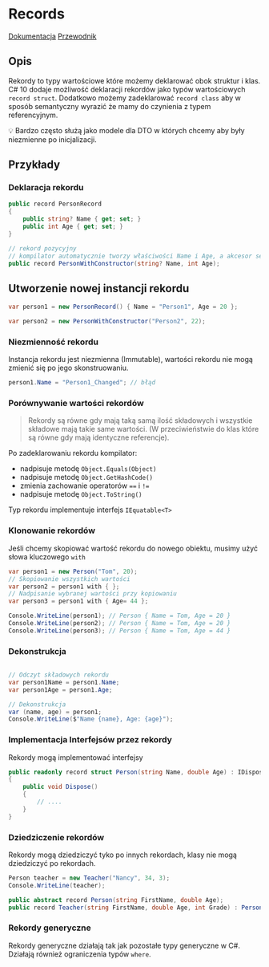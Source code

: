 ﻿# Records

[Dokumentacja]("https://docs.microsoft.com/pl-pl/dotnet/csharp/language-reference/builtin-types/record")
[Przewodnik]("https://docs.microsoft.com/pl-pl/dotnet/csharp/whats-new/tutorials/records")

## Opis

Rekordy to typy wartościowe które możemy deklarować obok struktur i klas. C# 10 dodaje możliwość deklaracji rekordów jako typów wartościowych `record struct`. Dodatkowo możemy zadeklarować `record class` aby w sposób semantyczny wyrazić że mamy do czynienia z typem referencyjnym.

:bulb: Bardzo często służą jako modele dla DTO w których chcemy aby były niezmienne po inicjalizacji.

## Przykłady

### Deklaracja rekordu

```C#
public record PersonRecord
{
    public string? Name { get; set; }
    public int Age { get; set; }
}

// rekord pozycyjny
// kompilator automatycznie tworzy właściwości Name i Age, a akcesor set ustawiany jest na init
public record PersonWithConstructor(string? Name, int Age);
```

## Utworzenie nowej instancji rekordu

```C#
var person1 = new PersonRecord() { Name = "Person1", Age = 20 };

var person2 = new PersonWithConstructor("Person2", 22);
```

### Niezmienność rekordu

Instancja rekordu jest niezmienna (Immutable), wartości rekordu nie mogą zmienić się po jego skonstruowaniu.

```C#
person1.Name = "Person1_Changed"; // błąd
```

### Porównywanie wartości rekordów

> Rekordy są równe gdy mają taką samą ilość składowych i wszystkie składowe mają takie same wartości. (W przeciwieństwie do klas które są równe gdy mają identyczne referencje).

Po zadeklarowaniu rekordu kompilator:

- nadpisuje metodę `Object.Equals(Object)`
- nadpisuje metodę `Object.GetHashCode()`
- zmienia zachowanie operatorów `==` i `!=`
- nadpisuje metodę `Object.ToString()`

Typ rekordu implementuje interfejs `IEquatable<T>`

### Klonowanie rekordów

Jeśli chcemy skopiować wartość rekordu do nowego obiektu, musimy użyć słowa  kluczowego `with`

```C#
var person1 = new Person("Tom", 20);
// Skopiowanie wszystkich wartości
var person2 = person1 with { };
// Nadpisanie wybranej wartości przy kopiowaniu
var person3 = person1 with { Age= 44 };

Console.WriteLine(person1); // Person { Name = Tom, Age = 20 }
Console.WriteLine(person2); // Person { Name = Tom, Age = 20 }
Console.WriteLine(person3); // Person { Name = Tom, Age = 44 }
```

### Dekonstrukcja

```C#

// Odczyt składowych rekordu
var person1Name = person1.Name;
var person1Age = person1.Age;

// Dekonstrukcja
var (name, age) = person1;
Console.WriteLine($"Name {name}, Age: {age}");
```

### Implementacja Interfejsów przez rekordy

Rekordy mogą implementować interfejsy

```C#
public readonly record struct Person(string Name, double Age) : IDisposable
{
    public void Dispose()
    {
        // ....
    }
}
```

### Dziedziczenie rekordów

Rekordy mogą dziedziczyć tyko po innych rekordach, klasy nie mogą dziedziczyć po rekordach.

```C#
Person teacher = new Teacher("Nancy", 34, 3);
Console.WriteLine(teacher);

public abstract record Person(string FirstName, double Age);
public record Teacher(string FirstName, double Age, int Grade) : Person(FirstName, Age);
```

### Rekordy generyczne

Rekordy generyczne działają tak jak pozostałe typy generyczne w C#. Działają również ograniczenia typów `where`.
